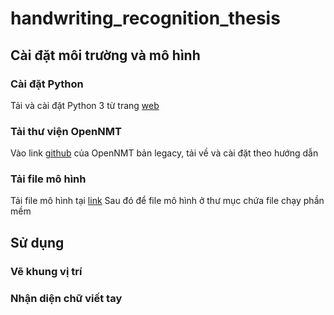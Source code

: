 # handwriting_recognition_thesis

## Cài đặt môi trường và mô hình

### Cài đặt Python
Tải và cài đặt Python 3 từ trang [web](https://www.python.org/)

### Tải thư viện OpenNMT
Vào link [github](https://github.com/OpenNMT/OpenNMT-py/tree/legacy) của OpenNMT bản legacy, tải về và cài đặt theo hướng dẫn

### Tải file mô hình
Tải file mô hình tại [link](https://drive.google.com/file/d/1C-YFUEod8egCE1BNKbmzA5kFznuIdjUG/view?usp=sharing)
Sau đó để file mô hình ở thư mục chứa file chạy phần mềm

## Sử dụng

### Vẽ khung vị trí


### Nhận diện chữ viết tay
